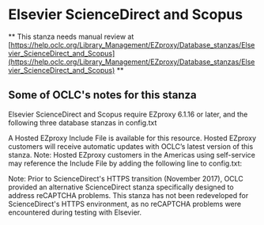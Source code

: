 # Elsevier ScienceDirect and Scopus
** This stanza needs manual review at [https://help.oclc.org/Library_Management/EZproxy/Database_stanzas/Elsevier_ScienceDirect_and_Scopus](https://help.oclc.org/Library_Management/EZproxy/Database_stanzas/Elsevier_ScienceDirect_and_Scopus) **

## Some of OCLC's notes for this stanza

Elsevier ScienceDirect and Scopus require EZproxy 6.1.16 or later, and the following three database stanzas in config.txt

A Hosted EZproxy Include File is available for this resource. Hosted EZproxy customers will receive automatic updates with OCLC&rsquo;s latest version of this stanza. Note: Hosted EZproxy customers in the Americas using self-service may reference the Include File by adding the following line to config.txt:

Note: Prior to ScienceDirect's HTTPS transition (November 2017), OCLC provided an alternative ScienceDirect stanza specifically designed to address reCAPTCHA problems. This stanza has not been redeveloped for ScienceDirect's HTTPS environment, as no reCAPTCHA problems were encountered during testing with Elsevier.

&nbsp;
